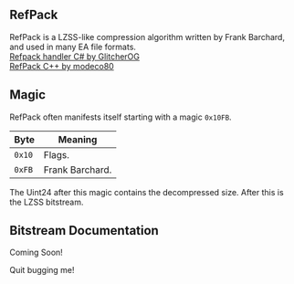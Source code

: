 ## RefPack

RefPack is a LZSS-like compression algorithm written by Frank Barchard, and used in many EA file formats.
<br>
[Refpack handler C# by GlitcherOG](https://github.com/GlitcherOG/SSX-PS2-Collection-Modder/blob/main/FileHandlers/RefpackHandler.cs)<br>
[RefPack C++ by modeco80](https://github.com/SSXModding/bigfile/blob/master/src/bigfile/RefPack.cpp)<br>
## Magic

RefPack often manifests itself starting with a magic `0x10FB`.

| Byte    | Meaning        |
|---------|----------------|
| `0x10`  | Flags.         |
| `0xFB`  | Frank Barchard.|

The Uint24 after this magic contains the decompressed size. After this is the LZSS bitstream.

## Bitstream Documentation

Coming Soon!

Quit bugging me!

